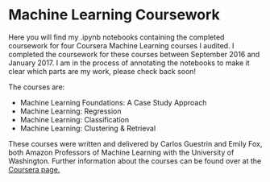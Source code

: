# Machine Learning Coursework
Here you will find my .ipynb notebooks containing the completed coursework for four Coursera Machine Learning courses I audited. I completed the coursework for these courses between September 2016 and
January 2017. I am in the process of annotating the notebooks to make it clear which parts are my work, please check back soon!

The courses are:
  * Machine Learning Foundations: A Case Study Approach
  * Machine Learning: Regression
  * Machine Learning: Classification
  * Machine Learning: Clustering & Retrieval

These courses were written and delivered by Carlos Guestrin and Emily Fox, both Amazon Professors of Machine Learning with the University of Washington. Further information about the courses can be found over at the [Coursera page.](https://www.coursera.org/specializations/machine-learning#about)
